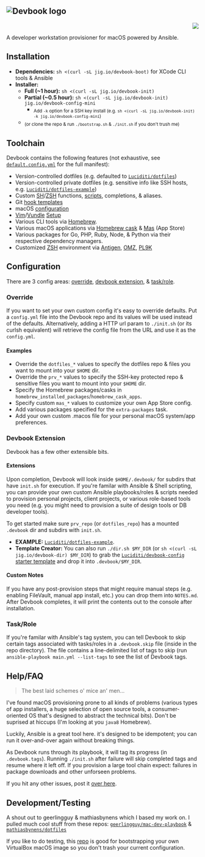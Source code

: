 ![Devbook logo](https://0x0.st/spdA.png)
---
<p align="right">
  <a href="https://travis-ci.org/Luciditi/devbook"><img src="https://travis-ci.org/Luciditi/devbook.svg?branch=mk1"></a>
</p>
A developer workstation provisioner for macOS powered by Ansible.

## Installation

- **Dependencies:** `sh <(curl -sL jig.io/devbook-boot)` for XCode CLI tools & Ansible 
- **Installer:**
  - **Full (~1 hour):** `sh <(curl -sL jig.io/devbook-init)`
  - **Partial (~0.5 hour):** `sh <(curl -sL jig.io/devbook-init) jig.io/devbook-config-mini`
    - <sub>Add `-k` option for a SSH key install (e.g. `sh <(curl -sL jig.io/devbook-init) -k jig.io/devbook-config-mini`)</sub>
  - <sub>(or clone the repo & run `./bootstrap.sh` & `./init.sh` if you don't trush me)</sub>

## Toolchain
Devbook contains the following features (not exhaustive, see [`default.config.yml`](default.config.yml) for the full manifest):

- Version-controlled dotfiles (e.g. defaulted to [`Luciditi/dotfiles`](https://github.com/Luciditi/dotfiles))
- Version-controlled private dotfiles (e.g. sensitive info like SSH hosts, e.g. [`Luciditi/dotfiles-example`](https://github.com/Luciditi/dotfiles-example))
- Custom [SH](https://github.com/Luciditi/dotfiles/tree/master/.sh)/[ZSH](https://github.com/Luciditi/dotfiles/tree/master/.zsh) functions, [scripts](https://github.com/Luciditi/dotfiles/tree/master/.bin), completions, & aliases.
- Git [hook templates](https://github.com/Luciditi/dotfiles/tree/master/.git_template/template/hooks)
- macOS [configuration](https://github.com/Luciditi/dotfiles/blob/master/.macos)
- [Vim](https://github.com/vim/vim)/[Vundle](https://github.com/VundleVim/Vundle.vim) [Setup](https://github.com/Luciditi/dotfiles/blob/master/.vimrc)
- Various CLI tools via [Homebrew](https://github.com/Homebrew/brew).
- Various macOS applications via [Homebrew cask](https://github.com/Homebrew/homebrew-cask) & [Mas](https://github.com/mas-cli/mas) (App Store)
- Various packages for Go, PHP, Ruby, Node, & Python via their respective dependency managers.
- Customized [ZSH](http://www.zsh.org/) environment via [Antigen](https://github.com/zsh-users/antigen), [OMZ](https://github.com/robbyrussell/oh-my-zsh/), [PL9K](https://github.com/bhilburn/powerlevel9k)

## Configuration
There are 3 config areas: [override](#override), [devbook extension](#devbook-extension), & [task/role](#taskrole).

### Override
If you want to set your own custom config it's easy to override defaults. Put a `config.yml` file into the Devbook repo and its values will be used instead of the defaults. Alternatively, adding a HTTP url param to `./init.sh` (or its curlsh equivalent) will retrieve the config file from the URL and use it as the `config.yml`.

#### Examples
  - Override the `dotfiles_*` values to specify the dotfiles repo & files you want to mount into your `$HOME` dir.
  - Override the `prv_*` values to specify the SSH-key protected repo & sensitive files you want to mount into your `$HOME` dir.
  - Specify the Homebrew packages/casks in `homebrew_installed_packages`/`homebrew_cask_apps`.
  - Specify custom `mas_*` values to customize your own App Store config.
  - Add various packages specified for the `extra-packages` task.
  - Add your own custom .macos file for your personal macOS system/app preferences.

### Devbook Extension
Devbook has a few other extensible bits. 

#### Extensions
Upon completion, Devbook will look inside `$HOME/.devbook/` for subdirs that have `init.sh` for execution.
If you're familar with Ansible & Shell scripting, you can provide your own custom Ansible playbooks/roles & scripts needed to provision personal projects, client projects, or various role-based tools you need (e.g. you might need to provision a suite of design tools or DB developer tools).

To get started make sure `prv_repo` (or `dotfiles_repo`) has a mounted `.devbook` dir and subdirs with `init.sh`. 
- **EXAMPLE:** [`Luciditi/dotfiles-example`](https://github.com/Luciditi/dotfiles-example).
- **Template Creator:** You can also run `./dir.sh $MY_DIR` (or `sh <(curl -sL jig.io/devbook-dir) $MY_DIR`) to grab the [`Luciditi/devbook-config` starter template](https://github.com/Luciditi/devbook-config) and drop it into `.devbook/$MY_DIR`.

#### Custom Notes
If you have any post-provision steps that might require manual steps (e.g. enabling FileVault, manual app install, etc.) you can drop them into `NOTES.md`. After Devbook completes, it will print the contents out to the console after installation.

### Task/Role
If you're familar with Ansible's tag system, you can tell Devbook to skip certain tags associated with tasks/roles in a `.devbook.skip` file (inside in the repo directory). The file contains a line-delimited list of tags to skip (run `ansible-playbook main.yml --list-tags` to see the list of Devbook tags.

## Help/FAQ

> The best laid schemes o' mice an' men...

I've found macOS provisioning prone to all kinds of problems (various types of app installers, a huge selection of open source tools, a consumer-oriented OS that's designed to abstract the technical bits). Don't be suprised at hiccups (I'm looking at you `java8` Homebrew). 

Luckily, Ansible is a great tool here. it's designed to be idempotent; you can run it over-and-over again without breaking things. 

As Devbook runs through its playbook, it will tag its progress (in `.devbook.tags`). Running `./init.sh` after failure will skip completed tags and resume where it left off. If you provision a large tool chain expect: failures in package downloads and other unforseen problems. 

If you hit any other issues, post it [over here](https://github.com/luciditi//devbook/issues).

## Development/Testing
A shout out to geerlingguy & mathiasbynens which I based my work on. I pulled much cool stuff from these repos: [`geerlingguy/mac-dev-playbook`](https://github.com/geerlingguy/mac-dev-playbook) & [`mathiasbynens/dotfiles`](https://github.com/mathiasbynens/dotfiles)

If you like to do testing, this [repo](https://github.com/geerlingguy/macos-virtualbox-vm) is good for bootstrapping your own VirtualBox macOS image so you don't trash your current configuration.
